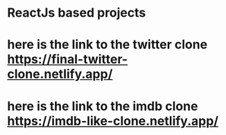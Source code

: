 # ReactJs based projects

# here is the link to the twitter clone https://final-twitter-clone.netlify.app/

# here is the link to the imdb clone https://imdb-like-clone.netlify.app/
